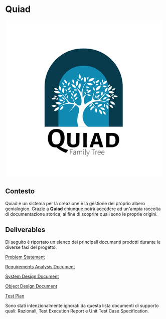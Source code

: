 # Quiad

![alt text](assets/quiad_family_tree-logo-transparent-bg.png "Quiad")

## Contesto

Quiad è un sistema per la creazione e la gestione del proprio albero genialogico. Grazie a **Quiad** chiunque potrà accedere ad un'ampia raccolta di documentazione storica, al fine di scoprire quali sono le proprie origini.

## Deliverables

Di seguito è riportato un elenco dei principali documenti prodotti durante le diverse fasi del progetto.

[Problem Statement](https://github.com/daqh/quiad/blob/main/Deliverables/ProblemStatement_Quiad.pdf)

[Requirements Analysis Document](https://github.com/daqh/quiad/blob/main/Deliverables/RAD_Quiad.pdf)

[System Design Document](https://github.com/daqh/quiad/blob/main/Deliverables/SDD_Quiad.pdf)

[Object Design Document](https://github.com/daqh/quiad/blob/main/Deliverables/ODD_Quiad.pdf)

[Test Plan](https://github.com/daqh/quiad/blob/main/Deliverables/TestPlan_Quiad.pdf)

Sono stati intenzionalmente ignorati da questa lista documenti di supporto quali: Razionali, Test Execution Report e Unit Test Case Specification.